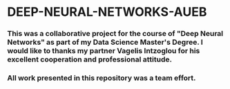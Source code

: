 # DEEP-NEURAL-NETWORKS-AUEB

### This was a collaborative project for the course of "Deep Neural Networks" as part of my Data Science Master's Degree. I would like to thanks my partner Vagelis Intzoglou for his excellent cooperation and professional attitude. 
### All work presented in this repository was a team effort.

